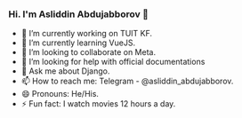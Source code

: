 ### Hi. I'm Asliddin Abdujabborov 👋


- 🔭 I’m currently working on TUIT KF.
- 🌱 I’m currently learning VueJS.
- 👯 I’m looking to collaborate on Meta.
- 🤔 I’m looking for help with official documentations
- 💬 Ask me about Django.
- 📫 How to reach me: Telegram - @asliddin_abdujabborov.
- 😄 Pronouns: He/His.
- ⚡ Fun fact: I watch movies 12 hours a day.
